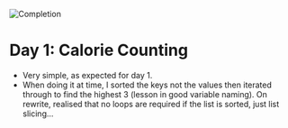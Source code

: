 
![Completion](https://img.shields.io/badge/Completed-Parts%201%20%26%202-green.svg)
<h1>Day 1: Calorie Counting</h1>

* Very simple, as expected for day 1.
* When doing it at time, I sorted the keys not the values then iterated through to find the highest 3 (lesson in good variable naming). On rewrite, realised that no loops are required if the list is sorted, just list slicing...
